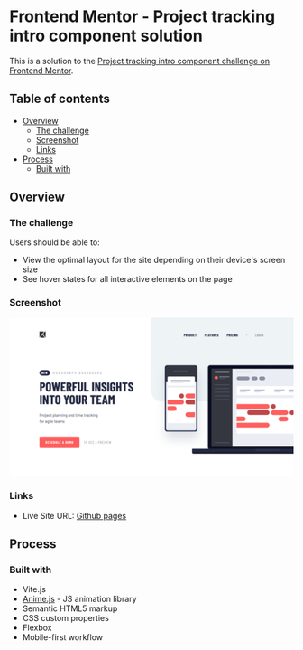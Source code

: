 # Frontend Mentor - Project tracking intro component solution

This is a solution to the [Project tracking intro component challenge on Frontend Mentor](https://www.frontendmentor.io/challenges/project-tracking-intro-component-5d289097500fcb331a67d80e).

## Table of contents

- [Overview](#overview)
  - [The challenge](#the-challenge)
  - [Screenshot](#screenshot)
  - [Links](#links)
- [Process](#process)
  - [Built with](#built-with)

## Overview

### The challenge

Users should be able to:

- View the optimal layout for the site depending on their device's screen size
- See hover states for all interactive elements on the page

### Screenshot

![](./preview/screenshot.png)

### Links

- Live Site URL: [Github pages](https://ayakh99.github.io/project-tracking-intro-component/)

## Process

### Built with

- Vite.js
- [Anime.js](https://animejs.com) - JS animation library
- Semantic HTML5 markup
- CSS custom properties
- Flexbox
- Mobile-first workflow
